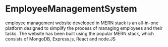 # EmployeeManagementSystem
employee management website developed in MERN stack is an all-in-one platform designed to simplify the process of managing employees and their tasks. The website has been built using the popular MERN stack, which consists of MongoDB, Express.js, React and node.JS

